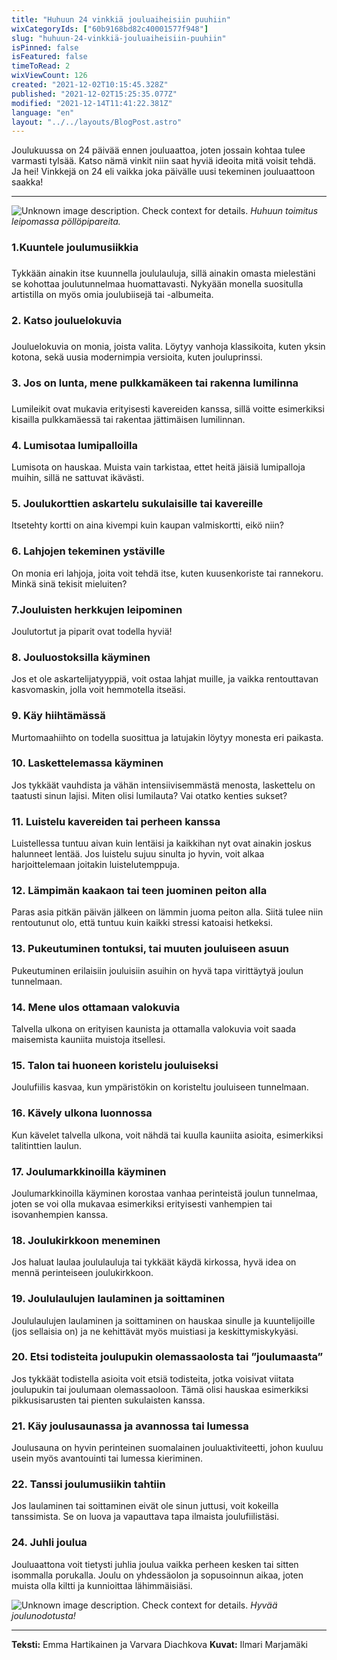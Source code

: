 ```yaml
---
title: "Huhuun 24 vinkkiä jouluaiheisiin puuhiin"
wixCategoryIds: ["60b9168bd82c40001577f948"]
slug: "huhuun-24-vinkkiä-jouluaiheisiin-puuhiin"
isPinned: false
isFeatured: false
timeToRead: 2
wixViewCount: 126
created: "2021-12-02T10:15:45.328Z"
published: "2021-12-02T15:25:35.077Z"
modified: "2021-12-14T11:41:22.381Z"
language: "en"
layout: "../../layouts/BlogPost.astro"
---
```


Joulukuussa on 24 päivää ennen jouluaattoa, joten jossain kohtaa tulee varmasti tylsää. Katso nämä vinkit niin saat hyviä ideoita mitä voisit tehdä. Ja hei! Vinkkejä on 24 eli vaikka joka päivälle uusi tekeminen jouluaattoon saakka!

---


![Unknown image description. Check context for details.](https://static.wixstatic.com/media/abd5f5_32c1966b76234dc7aa7c9dabb014cad3~mv2.jpg) <!-- Original name: emma_joulu_2.jpg -->
<span style="textAlignment:center;">*Huhuun toimitus leipomassa pöllöpipareita.*</span>


### 1.Kuuntele joulumusiikkia
### 
Tykkään ainakin itse kuunnella joululauluja, sillä ainakin omasta mielestäni se kohottaa joulutunnelmaa huomattavasti. Nykyään monella suositulla artistilla on myös omia joulubiisejä tai -albumeita.

### 2. Katso jouluelokuvia
### 
Jouluelokuvia on monia, joista valita. Löytyy vanhoja klassikoita, kuten yksin kotona, sekä uusia modernimpia versioita, kuten jouluprinssi.

### 3. Jos on lunta, mene pulkkamäkeen tai rakenna lumilinna
### 
Lumileikit ovat mukavia erityisesti kavereiden kanssa, sillä voitte esimerkiksi kisailla pulkkamäessä tai rakentaa jättimäisen lumilinnan.

### 4. Lumisotaa lumipalloilla

Lumisota on hauskaa. Muista vain tarkistaa, ettet heitä jäisiä lumipalloja muihin, sillä ne sattuvat ikävästi.

### 5. Joulukorttien askartelu sukulaisille tai kavereille

Itsetehty kortti on aina kivempi kuin kaupan valmiskortti, eikö niin?

### 6. Lahjojen tekeminen ystäville&nbsp;

On monia eri lahjoja, joita voit tehdä itse, kuten kuusenkoriste tai rannekoru. Minkä sinä tekisit mieluiten?

### 7.Jouluisten herkkujen leipominen

Joulutortut ja piparit ovat todella hyviä!

### 8. Jouluostoksilla käyminen

Jos et ole askartelijatyyppiä, voit ostaa lahjat muille, ja vaikka rentouttavan kasvomaskin, jolla voit hemmotella itseäsi.

### 9. Käy hiihtämässä

Murtomaahiihto on todella suosittua ja latujakin löytyy monesta eri paikasta.

### 10. Laskettelemassa käyminen

Jos tykkäät vauhdista ja vähän intensiivisemmästä menosta, laskettelu on taatusti sinun lajisi. Miten olisi lumilauta? Vai otatko kenties sukset?

### 11. Luistelu kavereiden tai perheen kanssa

Luistellessa tuntuu aivan kuin lentäisi ja kaikkihan nyt ovat ainakin joskus halunneet lentää. Jos luistelu sujuu sinulta jo hyvin, voit alkaa harjoittelemaan joitakin luistelutemppuja.

### 12. Lämpimän kaakaon tai teen juominen peiton alla

Paras asia pitkän päivän jälkeen on lämmin juoma peiton alla. Siitä tulee niin rentoutunut olo, että tuntuu kuin kaikki stressi katoaisi hetkeksi.

### 13. Pukeutuminen tontuksi, tai muuten jouluiseen asuun

Pukeutuminen erilaisiin jouluisiin asuihin on hyvä tapa virittäytyä joulun tunnelmaan.

### 14. Mene ulos ottamaan valokuvia

Talvella ulkona on erityisen kaunista ja ottamalla valokuvia voit saada maisemista kauniita muistoja itsellesi.

### 15. Talon tai huoneen koristelu jouluiseksi

Joulufiilis kasvaa, kun ympäristökin on koristeltu jouluiseen tunnelmaan.

### 16. Kävely ulkona luonnossa

Kun kävelet talvella ulkona, voit nähdä tai kuulla kauniita asioita, esimerkiksi talitinttien laulun.

### 17. Joulumarkkinoilla käyminen

Joulumarkkinoilla käyminen korostaa vanhaa perinteistä joulun tunnelmaa, joten se voi olla mukavaa esimerkiksi erityisesti vanhempien tai isovanhempien kanssa.

### 18. Joulukirkkoon meneminen

Jos haluat laulaa joululauluja tai tykkäät käydä kirkossa, hyvä idea on mennä perinteiseen joulukirkkoon.

### 19. Joululaulujen laulaminen ja soittaminen

Joululaulujen laulaminen ja soittaminen on hauskaa sinulle ja kuuntelijoille (jos sellaisia on) ja ne kehittävät myös muistiasi ja keskittymiskykyäsi.

### 20. Etsi todisteita joulupukin olemassaolosta tai ”joulumaasta”

Jos tykkäät todistella asioita voit etsiä todisteita, jotka voisivat viitata joulupukin tai joulumaan olemassaoloon. Tämä olisi hauskaa esimerkiksi pikkusisarusten tai pienten sukulaisten kanssa.

### 21. Käy joulusaunassa ja avannossa tai lumessa

Joulusauna on hyvin perinteinen suomalainen jouluaktiviteetti, johon kuuluu usein myös avantouinti tai lumessa kieriminen.

### 22. Tanssi joulumusiikin tahtiin

Jos laulaminen tai soittaminen eivät ole sinun juttusi, voit kokeilla tanssimista. Se on luova ja vapauttava tapa ilmaista joulufiilistäsi.

### 24. Juhli joulua

Jouluaattona voit tietysti juhlia joulua vaikka perheen kesken tai sitten isommalla porukalla. Joulu on yhdessäolon ja sopusoinnun aikaa, joten muista olla kiltti ja kunnioittaa lähimmäisiäsi.


![Unknown image description. Check context for details.](https://static.wixstatic.com/media/abd5f5_adbbda7a77664d388eb488ba9fdcff72~mv2.jpg) <!-- Original name: emma_joulu_3.jpg -->
<span style="textAlignment:center;">*Hyvää joulunodotusta!*</span>


---


**Teksti:** Emma Hartikainen ja Varvara Diachkova
**Kuvat:** Ilmari Marjamäki


